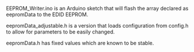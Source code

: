 EEPROM_Writer.ino is an Arduino sketch that will flash the array declared as eepromData to the EDID EEPROM.

eepromData_adjustable.h is a version that loads configuration from config.h to allow for parameters to be easily changed.

eepromData.h has fixed values which are known to be stable.


